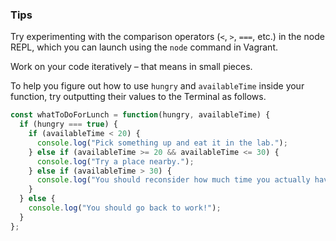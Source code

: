 ### Tips

Try experimenting with the comparison operators (`<`, `>`, `===`, etc.) in the node REPL, which you can launch using the `node` command in Vagrant.

Work on your code iteratively – that means in small pieces. 

To help you figure out how to use `hungry` and `availableTime` inside your function, try outputting their values to the Terminal as follows.

```javascript
const whatToDoForLunch = function(hungry, availableTime) {
  if (hungry === true) {
    if (availableTime < 20) {
      console.log("Pick something up and eat it in the lab.");
    } else if (availableTime >= 20 && availableTime <= 30) {
      console.log("Try a place nearby.");
    } else if (availableTime > 30) {
      console.log("You should reconsider how much time you actually have to spare.");
    }
  } else {
    console.log("You should go back to work!");
  }
};
```